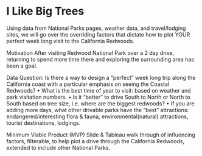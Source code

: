 # I Like Big Trees 

Using data from National Parks pages, weather data, and travel/lodging sites, we will go over the overriding factors that dictate how to plot YOUR perfect week long visit to the California Redwoods.

Motivation
After visiting Redwood National Park over a 2 day drive, returning to spend more time there  and exploring the surrounding area has been a goal. 

Data Question:
Is there a way to design a “perfect” week long trip along the California coast with a particular emphasis on seeing the Coastal Redwoods? 
•	What is the best time of year to visit: based on weather and park visitation numbers.
•	Is it “better” to drive South to North or North to South based on tree size, i.e. where are the biggest redwoods?
•	If you are adding more days, what other drivable parks have the “best” attractions: endangered/interesting flora & fauna, environmental(natural) attractions, tourist destinations, lodgings. 

Minimum Viable Product (MVP)
Slide & Tableau walk through of influencing factors, filterable, to help plot a drive through the California Redwoods, extended to include other National Parks.
